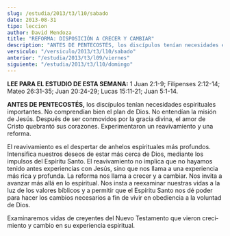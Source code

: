 ```yaml
---
slug: /estudia/2013/t3/l10/sabado
date: 2013-08-31
tipo: leccion
author: David Mendoza
title: "REFORMA: DISPOSICIÓN A CRECER Y CAMBIAR"
description: "ANTES DE PENTECOSTÉS, los discípulos tenían necesidades espirituales impor­tantes. No comprendían bien el plan de Dios. No entendían la misión de Jesús. Después de ser conmovidos por la gracia divina, el amor de Cristo quebrantó sus corazones. Experimentaron un reavivamiento y una reforma."
versiculo: "/versiculo/2013/t3/l10/sabado"
anterior: "/estudia/2013/t3/l09/viernes"
siguiente: "/estudia/2013/t3/l10/domingo"
---
```


**LEE PARA EL ESTUDIO DE ESTA SEMANA:** 1 Juan 2:1-9; Filipenses 2:12­-14; Mateo 26:31-35; Juan 20:24-29; Lucas 15:11-21; Juan 5:1-14.

**ANTES DE PENTECOSTÉS,** los discípulos tenían necesidades espirituales impor­tantes. No comprendían bien el plan de Dios. No entendían la misión de Jesús. Después de ser conmovidos por la gracia divina, el amor de Cristo quebrantó sus corazones. Experimentaron un reavivamiento y una reforma.

El reavivamiento es el despertar de anhelos espirituales más profundos. Intensifica nuestros deseos de estar más cerca de Dios, mediante los impulsos del Espíritu Santo. El reavivamiento no implica que no hayamos tenido antes ex­periencias con Jesús, sino que nos llama a una experiencia más rica y profunda. La reforma nos llama a crecer y a cambiar. Nos invita a avanzar más allá en lo espiritual. Nos insta a reexaminar nuestras vidas a la luz de los valores bíblicos y a permitir que el Espíritu Santo nos dé poder para hacer los cambios necesarios a fin de vivir en obediencia a la voluntad de Dios.

Examinaremos vidas de creyentes del Nuevo Testamento que vieron creci­miento y cambio en su experiencia espiritual.

